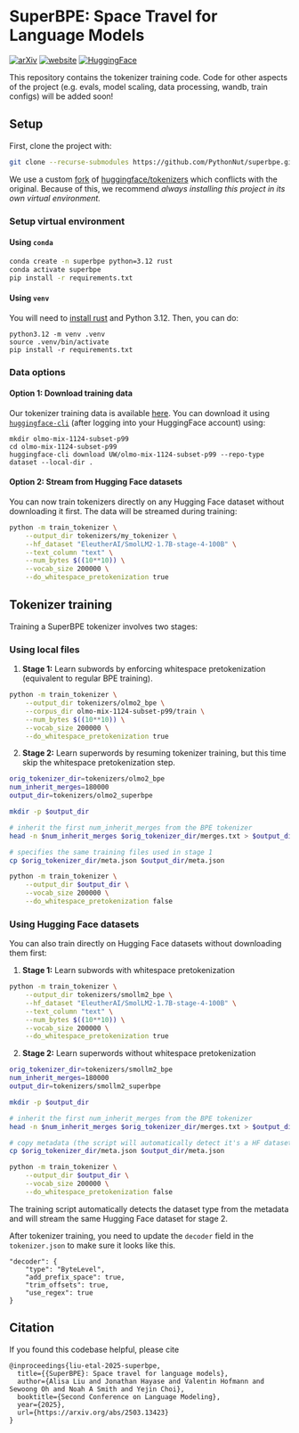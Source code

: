 # SuperBPE: Space Travel for Language Models

[![arXiv](https://img.shields.io/badge/arXiv-2503.13423-b31b1b.svg)](https://arxiv.org/pdf/2503.13423) [![website](https://img.shields.io/badge/Website-superbpe.github.io-C16C8A)](https://superbpe.github.io/) [![HuggingFace](https://img.shields.io/badge/%F0%9F%A4%97%20Hugging%20Face-Collection-FFD21E)](https://huggingface.co/collections/UW/superbpe-67db2338062faa07c7473ffa)

This repository contains the tokenizer training code. Code for other aspects of the project (e.g. evals, model scaling, data processing, wandb, train configs) will be added soon!

## Setup
First, clone the project with:
```bash
git clone --recurse-submodules https://github.com/PythonNut/superbpe.git
```
We use a custom [fork](https://github.com/alisawuffles/tokenizers-superbpe) of [huggingface/tokenizers](https://github.com/huggingface/tokenizers) which conflicts with the original.
Because of this, we recommend *always installing this project in its own virtual environment.*

### Setup virtual environment

#### Using `conda`
```bash
conda create -n superbpe python=3.12 rust
conda activate superbpe
pip install -r requirements.txt
```

#### Using `venv`
You will need to [install rust](https://www.rust-lang.org/tools/install) and Python 3.12.
Then, you can do:
```
python3.12 -m venv .venv
source .venv/bin/activate
pip install -r requirements.txt
```

### Data options

#### Option 1: Download training data
Our tokenizer training data is available [here](https://huggingface.co/datasets/UW/olmo-mix-1124-subset-p99).
You can download it using [`huggingface-cli`](https://huggingface.co/docs/huggingface_hub/en/guides/cli) (after logging into your HuggingFace account) using:
```
mkdir olmo-mix-1124-subset-p99
cd olmo-mix-1124-subset-p99
huggingface-cli download UW/olmo-mix-1124-subset-p99 --repo-type dataset --local-dir .
```

#### Option 2: Stream from Hugging Face datasets
You can now train tokenizers directly on any Hugging Face dataset without downloading it first. The data will be streamed during training:
```bash
python -m train_tokenizer \
    --output_dir tokenizers/my_tokenizer \
    --hf_dataset "EleutherAI/SmolLM2-1.7B-stage-4-100B" \
    --text_column "text" \
    --num_bytes $((10**10)) \
    --vocab_size 200000 \
    --do_whitespace_pretokenization true
```

## Tokenizer training
Training a SuperBPE tokenizer involves two stages:

### Using local files

1. **Stage 1:** Learn subwords by enforcing whitespace pretokenization (equivalent to regular BPE training).

```bash
python -m train_tokenizer \
    --output_dir tokenizers/olmo2_bpe \
    --corpus_dir olmo-mix-1124-subset-p99/train \
    --num_bytes $((10**10)) \
    --vocab_size 200000 \
    --do_whitespace_pretokenization true
```

2. **Stage 2:** Learn superwords by resuming tokenizer training, but this time skip the whitespace pretokenization step.

```bash
orig_tokenizer_dir=tokenizers/olmo2_bpe
num_inherit_merges=180000
output_dir=tokenizers/olmo2_superbpe

mkdir -p $output_dir

# inherit the first num_inherit_merges from the BPE tokenizer
head -n $num_inherit_merges $orig_tokenizer_dir/merges.txt > $output_dir/merges.txt

# specifies the same training files used in stage 1
cp $orig_tokenizer_dir/meta.json $output_dir/meta.json

python -m train_tokenizer \
    --output_dir $output_dir \
    --vocab_size 200000 \
    --do_whitespace_pretokenization false
```

### Using Hugging Face datasets

You can also train directly on Hugging Face datasets without downloading them first:

1. **Stage 1:** Learn subwords with whitespace pretokenization

```bash
python -m train_tokenizer \
    --output_dir tokenizers/smollm2_bpe \
    --hf_dataset "EleutherAI/SmolLM2-1.7B-stage-4-100B" \
    --text_column "text" \
    --num_bytes $((10**10)) \
    --vocab_size 200000 \
    --do_whitespace_pretokenization true
```

2. **Stage 2:** Learn superwords without whitespace pretokenization

```bash
orig_tokenizer_dir=tokenizers/smollm2_bpe
num_inherit_merges=180000
output_dir=tokenizers/smollm2_superbpe

mkdir -p $output_dir

# inherit the first num_inherit_merges from the BPE tokenizer
head -n $num_inherit_merges $orig_tokenizer_dir/merges.txt > $output_dir/merges.txt

# copy metadata (the script will automatically detect it's a HF dataset)
cp $orig_tokenizer_dir/meta.json $output_dir/meta.json

python -m train_tokenizer \
    --output_dir $output_dir \
    --vocab_size 200000 \
    --do_whitespace_pretokenization false
```

The training script automatically detects the dataset type from the metadata and will stream the same Hugging Face dataset for stage 2.

After tokenizer training, you need to update the `decoder` field in the `tokenizer.json` to make sure it looks like this.

```
"decoder": {
    "type": "ByteLevel",
    "add_prefix_space": true,
    "trim_offsets": true,
    "use_regex": true
}
```

## Citation 

If you found this codebase helpful, please cite

```
@inproceedings{liu-etal-2025-superbpe,
  title={{SuperBPE}: Space travel for language models},
  author={Alisa Liu and Jonathan Hayase and Valentin Hofmann and Sewoong Oh and Noah A Smith and Yejin Choi},
  booktitle={Second Conference on Language Modeling},
  year={2025},
  url={https://arxiv.org/abs/2503.13423}
}
```
